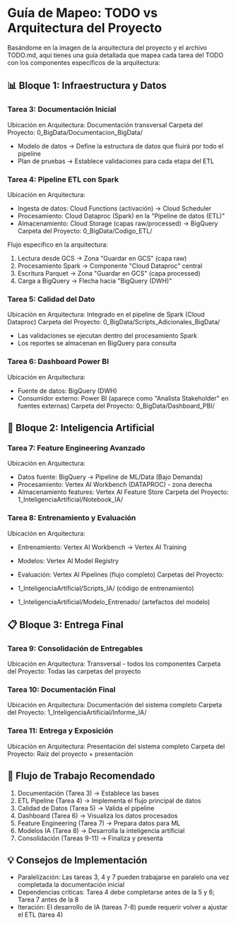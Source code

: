 # Guía de Mapeo: TODO vs Arquitectura del Proyecto
Basándome en la imagen de la arquitectura del proyecto y el archivo TODO.md, aquí tienes una guía detallada que mapea cada tarea del TODO con los componentes específicos de la arquitectura:

## 📊 Bloque 1: Infraestructura y Datos
### Tarea 3: Documentación Inicial
Ubicación en Arquitectura: Documentación transversal
Carpeta del Proyecto: 0_BigData/Documentacion_BigData/

- Modelo de datos → Define la estructura de datos que fluirá por todo el pipeline
- Plan de pruebas → Establece validaciones para cada etapa del ETL
### Tarea 4: Pipeline ETL con Spark
Ubicación en Arquitectura:

- Ingesta de datos: Cloud Functions (activación) → Cloud Scheduler
- Procesamiento: Cloud Dataproc (Spark) en la "Pipeline de datos (ETL)"
- Almacenamiento: Cloud Storage (capas raw/processed) → BigQuery
Carpeta del Proyecto: 0_BigData/Codigo_ETL/

Flujo específico en la arquitectura:

1. Lectura desde GCS → Zona "Guardar en GCS" (capa raw)
2. Procesamiento Spark → Componente "Cloud Dataproc" central
3. Escritura Parquet → Zona "Guardar en GCS" (capa processed)
4. Carga a BigQuery → Flecha hacia "BigQuery (DWH)"
### Tarea 5: Calidad del Dato
Ubicación en Arquitectura: Integrado en el pipeline de Spark (Cloud Dataproc)
Carpeta del Proyecto: 0_BigData/Scripts_Adicionales_BigData/

- Las validaciones se ejecutan dentro del procesamiento Spark
- Los reportes se almacenan en BigQuery para consulta
### Tarea 6: Dashboard Power BI
Ubicación en Arquitectura:

- Fuente de datos: BigQuery (DWH)
- Consumidor externo: Power BI (aparece como "Analista Stakeholder" en fuentes externas)
Carpeta del Proyecto: 0_BigData/Dashboard_PBI/

## 🤖 Bloque 2: Inteligencia Artificial
### Tarea 7: Feature Engineering Avanzado
Ubicación en Arquitectura:

- Datos fuente: BigQuery → Pipeline de ML/Data (Bajo Demanda)
- Procesamiento: Vertex AI Workbench (DATAPROC) - zona derecha
- Almacenamiento features: Vertex AI Feature Store
Carpeta del Proyecto: 1_InteligenciaArtificial/Notebook_IA/

### Tarea 8: Entrenamiento y Evaluación
Ubicación en Arquitectura:

- Entrenamiento: Vertex AI Workbench → Vertex AI Training
- Modelos: Vertex AI Model Registry
- Evaluación: Vertex AI Pipelines (flujo completo)
Carpetas del Proyecto:

- 1_InteligenciaArtificial/Scripts_IA/ (código de entrenamiento)
- 1_InteligenciaArtificial/Modelo_Entrenado/ (artefactos del modelo)
## 📋 Bloque 3: Entrega Final
### Tarea 9: Consolidación de Entregables
Ubicación en Arquitectura: Transversal - todos los componentes
Carpeta del Proyecto: Todas las carpetas del proyecto

### Tarea 10: Documentación Final
Ubicación en Arquitectura: Documentación del sistema completo
Carpeta del Proyecto: 1_InteligenciaArtificial/Informe_IA/

### Tarea 11: Entrega y Exposición
Ubicación en Arquitectura: Presentación del sistema completo
Carpeta del Proyecto: Raíz del proyecto + presentación

## 🔄 Flujo de Trabajo Recomendado
1. Documentación (Tarea 3) → Establece las bases
2. ETL Pipeline (Tarea 4) → Implementa el flujo principal de datos
3. Calidad de Datos (Tarea 5) → Valida el pipeline
4. Dashboard (Tarea 6) → Visualiza los datos procesados
5. Feature Engineering (Tarea 7) → Prepara datos para ML
6. Modelos IA (Tarea 8) → Desarrolla la inteligencia artificial
7. Consolidación (Tareas 9-11) → Finaliza y presenta
## 💡 Consejos de Implementación
- Paralelización: Las tareas 3, 4 y 7 pueden trabajarse en paralelo una vez completada la documentación inicial
- Dependencias críticas: Tarea 4 debe completarse antes de la 5 y 6; Tarea 7 antes de la 8
- Iteración: El desarrollo de IA (tareas 7-8) puede requerir volver a ajustar el ETL (tarea 4)
